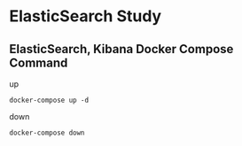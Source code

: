 # ElasticSearch Study

## ElasticSearch, Kibana Docker Compose Command
up
```shell
docker-compose up -d
```
down
```shell
docker-compose down
```